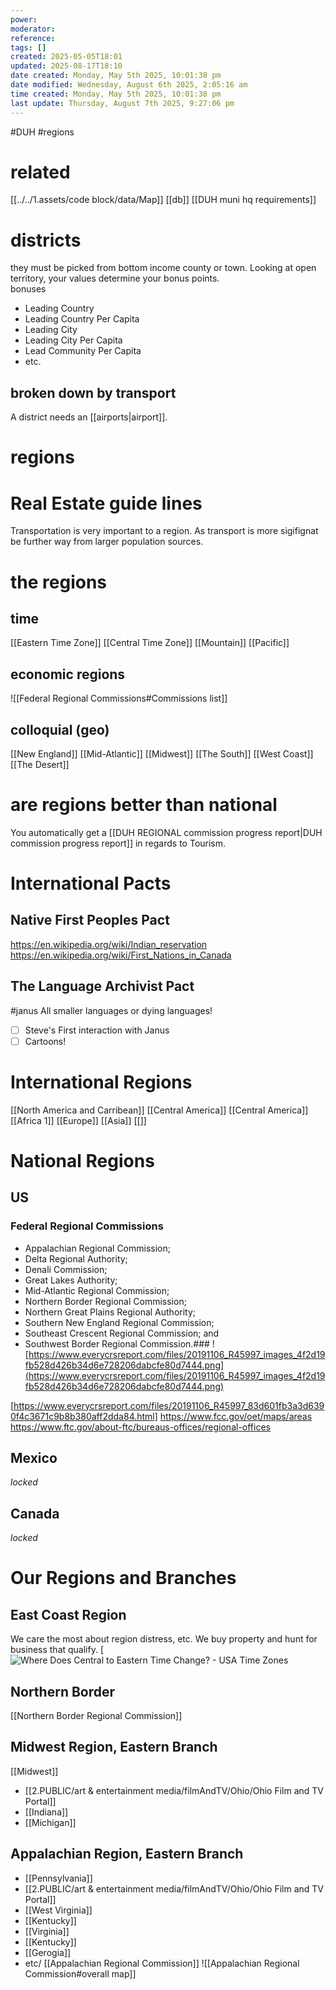 ```yaml
---
power: 
moderator: 
reference: 
tags: []
created: 2025-05-05T18:01
updated: 2025-08-17T18:10
date created: Monday, May 5th 2025, 10:01:38 pm
date modified: Wednesday, August 6th 2025, 2:05:16 am
time created: Monday, May 5th 2025, 10:01:38 pm
last update: Thursday, August 7th 2025, 9:27:06 pm
---
```

#DUH #regions 

# related
[[../../1.assets/code block/data/Map]]
[[db]]
[[DUH muni hq requirements]]

# districts
they must be picked from bottom income county or town.
Looking at open territory, your values determine your bonus points.  
bonuses

- Leading Country
- Leading Country Per Capita
- Leading City
- Leading City Per Capita
- Lead Community Per Capita
- etc.

## broken down by transport
A district needs an [[airports|airport]].

# regions

# Real Estate guide lines

Transportation is very important to a region.  As transport is more sigifignat be further way from larger population sources.

# 
# the regions
## time
[[Eastern Time Zone]]
[[Central Time Zone]]
[[Mountain]]
[[Pacific]]
## economic regions

![[Federal Regional Commissions#Commissions list]]

## colloquial (geo)
[[New England]]
[[Mid-Atlantic]]
[[Midwest]]
[[The South]]
[[West Coast]]
[[The Desert]]

# are regions better than national
You automatically get a [[DUH REGIONAL commission progress report|DUH commission progress report]] in regards to Tourism.

# International Pacts

## Native First Peoples Pact
https://en.wikipedia.org/wiki/Indian_reservation
https://en.wikipedia.org/wiki/First_Nations_in_Canada

## The Language Archivist Pact
#janus 
All smaller languages or dying languages!
- [ ] Steve's First interaction with Janus
- [ ] Cartoons!

# International Regions
[[North America and Carribean]]
[[Central America]]
[[Central America]]
[[Africa 1]]
[[Europe]]
[[Asia]]
[[]]
# National Regions

## US


### Federal Regional Commissions
- Appalachian Regional Commission; 
- Delta Regional Authority;
- Denali Commission; 
- Great Lakes Authority;
- Mid-Atlantic Regional Commission;
- Northern Border Regional Commission; 
- Northern Great Plains Regional Authority; 
- Southern New England Regional Commission;
- Southeast Crescent Regional Commission; and 
- Southwest Border Regional Commission.### 
![https://www.everycrsreport.com/files/20191106_R45997_images_4f2d19fb528d426b34d6e728206dabcfe80d7444.png](https://www.everycrsreport.com/files/20191106_R45997_images_4f2d19fb528d426b34d6e728206dabcfe80d7444.png)



[https://www.everycrsreport.com/files/20191106_R45997_83d601fb3a3d6390f4c3671c9b8b380aff2dda84.html]
https://www.fcc.gov/oet/maps/areas
https://www.ftc.gov/about-ftc/bureaus-offices/regional-offices


## Mexico
*locked*
## Canada
*locked*

# Our Regions and Branches
## East Coast Region
We care the most about region distress, etc. We buy property and hunt for business that qualify.
[![Where Does Central to Eastern Time Change? - USA Time Zones](https://images.mapsofworld.com/answers/2018/01/states-where-it-change-from-central-to-eastern-time-zone.jpg)
## Northern Border

[[Northern Border Regional Commission]]

## Midwest Region, Eastern Branch
[[Midwest]]
- [[2.PUBLIC/art & entertainment media/filmAndTV/Ohio/Ohio Film and TV Portal]]
- [[Indiana]]
- [[Michigan]]
## Appalachian Region, Eastern Branch
- [[Pennsylvania]]
- [[2.PUBLIC/art & entertainment media/filmAndTV/Ohio/Ohio Film and TV Portal]]
- [[West Virginia]]
- [[Kentucky]]
- [[Virginia]]
- [[Kentucky]]
- [[Gerogia]]
- etc/
[[Appalachian Regional Commission]]
![[Appalachian Regional Commission#overall map]]

